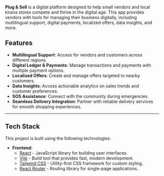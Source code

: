 

**Plug & Sell** is a digital platform designed to help small vendors and local kirana stores compete and thrive in the digital age. This app provides vendors with tools for managing their business digitally, including multilingual support, digital payments, localized offers, data insights, and more.

## Features
- **Multilingual Support**: Access for vendors and customers across different regions.
- **Digital Ledger & Payments**: Manage transactions and payments with multiple payment options.
- **Localized Offers**: Create and manage offers targeted to nearby customers.
- **Data Insights**: Access actionable analytics on sales trends and customer preferences.
- **SOS Assistance**: Connect with the community during emergencies.
- **Seamless Delivery Integration**: Partner with reliable delivery services for smooth shopping experiences.

---

## Tech Stack
This project is built using the following technologies:

- **Frontend**:
  - [React](https://reactjs.org/) - JavaScript library for building user interfaces.
  - [Vite](https://vitejs.dev/) - Build tool that provides fast, modern development.
  - [Tailwind CSS](https://tailwindcss.com/) - Utility-first CSS framework for custom styling.
  - [React Router](https://reactrouter.com/) - Routing library for single-page applications.

